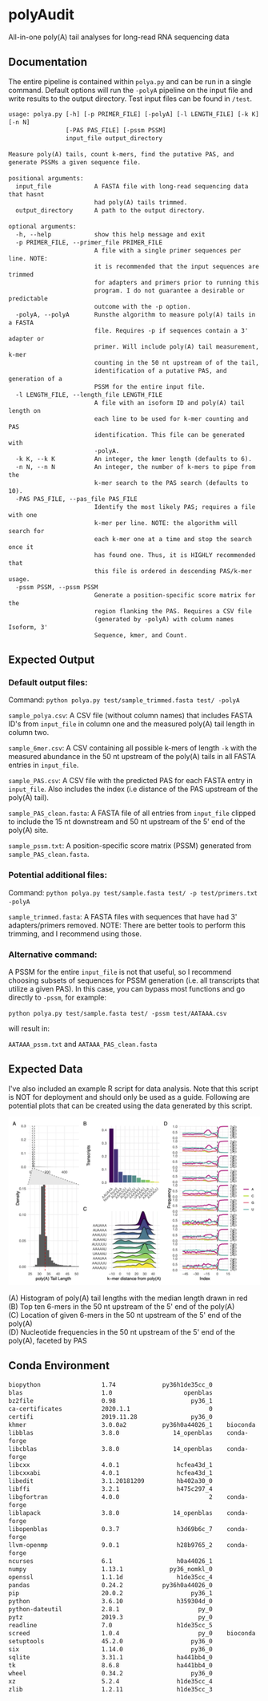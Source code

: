 # polyAudit
All-in-one poly(A) tail analyses for long-read RNA sequencing data

## Documentation

The entire pipeline is contained within `polya.py` and can be run in a single command. Default options will run the `-polyA` pipeline on the input file and write results to the output directory. Test input files can be found in `/test`.

    usage: polya.py [-h] [-p PRIMER_FILE] [-polyA] [-l LENGTH_FILE] [-k K] [-n N]
                    [-PAS PAS_FILE] [-pssm PSSM]
                    input_file output_directory

    Measure poly(A) tails, count k-mers, find the putative PAS, and generate PSSMs a given sequence file.

    positional arguments:
      input_file            A FASTA file with long-read sequencing data that hasnt
                            had poly(A) tails trimmed.
      output_directory      A path to the output directory.

    optional arguments:
      -h, --help            show this help message and exit
      -p PRIMER_FILE, --primer_file PRIMER_FILE
                            A file with a single primer sequences per line. NOTE:
                            it is recommended that the input sequences are trimmed
                            for adapters and primers prior to running this
                            program. I do not guarantee a desirable or predictable
                            outcome with the -p option.
      -polyA, --polyA       Runsthe algorithm to measure poly(A) tails in a FASTA
                            file. Requires -p if sequences contain a 3' adapter or
                            primer. Will include poly(A) tail measurement, k-mer
                            counting in the 50 nt upstream of of the tail,
                            identification of a putative PAS, and generation of a
                            PSSM for the entire input file.
      -l LENGTH_FILE, --length_file LENGTH_FILE
                            A file with an isoform ID and poly(A) tail length on
                            each line to be used for k-mer counting and PAS
                            identification. This file can be generated with
                            -polyA.
      -k K, --k K           An integer, the kmer length (defaults to 6).
      -n N, --n N           An integer, the number of k-mers to pipe from the
                            k-mer search to the PAS search (defaults to 10).
      -PAS PAS_FILE, --pas_file PAS_FILE
                            Identify the most likely PAS; requires a file with one
                            k-mer per line. NOTE: the algorithm will search for
                            each k-mer one at a time and stop the search once it
                            has found one. Thus, it is HIGHLY recommended that
                            this file is ordered in descending PAS/k-mer usage.
      -pssm PSSM, --pssm PSSM
                            Generate a position-specific score matrix for the
                            region flanking the PAS. Requires a CSV file
                            (generated by -polyA) with column names Isoform, 3'
                            Sequence, kmer, and Count.

## Expected Output

### Default output files:

Command: `python polya.py test/sample_trimmed.fasta test/ -polyA`

  `sample_polya.csv`: A CSV file (without column names) that includes FASTA ID's from `input_file` in column one and the measured poly(A) tail length in column two.

  `sample_6mer.csv`: A CSV containing all possible k-mers of length `-k` with the measured abundance in the 50 nt upstream of the poly(A) tails in all FASTA entries in `input_file`.

  `sample_PAS.csv`: A CSV file with the predicted PAS for each FASTA entry in `input_file`. Also includes the index (i.e distance of the PAS upstream of the poly(A) tail).

  `sample_PAS_clean.fasta`: A FASTA file of all entries from `input_file` clipped to include the 15 nt downstream and 50 nt upstream of the 5' end of the poly(A) site.

  `sample_pssm.txt`: A position-specific score matrix (PSSM) generated from `sample_PAS_clean.fasta`.

### Potential additional files:

Command: `python polya.py test/sample.fasta test/ -p test/primers.txt -polyA`

  `sample_trimmed.fasta`: A FASTA files with sequences that have had 3' adapters/primers removed. NOTE: There are better tools to perform this trimming, and I recommend using those.

### Alternative command:

  A PSSM for the entire `input_file` is not that useful, so I recommend choosing subsets of sequences for PSSM generation (i.e. all transcripts that utilize a given PAS). In this case, you can bypass most functions and go directly to `-pssm`, for example:

  `python polya.py test/sample.fasta test/ -pssm test/AATAAA.csv`

  will result in:

  `AATAAA_pssm.txt` and `AATAAA_PAS_clean.fasta`

## Expected Data

I've also included an example R script for data analysis. Note that this script is NOT for deployment and should only be used as a guide. Following are potential plots that can be created using the data generated by this script.

![poly(A) Plot](/images/polyA.png)

(A) Histogram of poly(A) tail lengths with the median length drawn in red  
(B) Top ten 6-mers in the 50 nt upstream of the 5' end of the poly(A)  
(C) Location of given 6-mers in the 50 nt upstream of the 5' end of the poly(A)  
(D) Nucleotide frequencies in the 50 nt upstream of the 5' end of the poly(A), faceted by PAS  

## Conda Environment

    biopython                 1.74             py36h1de35cc_0
    blas                      1.0                    openblas
    bz2file                   0.98                     py36_1
    ca-certificates           2020.1.1                      0
    certifi                   2019.11.28               py36_0
    khmer                     3.0.0a2          py36h0a44026_1    bioconda
    libblas                   3.8.0               14_openblas    conda-    forge
    libcblas                  3.8.0               14_openblas    conda-    forge
    libcxx                    4.0.1                hcfea43d_1
    libcxxabi                 4.0.1                hcfea43d_1
    libedit                   3.1.20181209         hb402a30_0
    libffi                    3.2.1                h475c297_4
    libgfortran               4.0.0                         2    conda-    forge
    liblapack                 3.8.0               14_openblas    conda-    forge
    libopenblas               0.3.7                h3d69b6c_7    conda-    forge
    llvm-openmp               9.0.1                h28b9765_2    conda-    forge
    ncurses                   6.1                  h0a44026_1
    numpy                     1.13.1             py36_nomkl_0
    openssl                   1.1.1d               h1de35cc_4
    pandas                    0.24.2           py36h0a44026_0
    pip                       20.0.2                   py36_1
    python                    3.6.10               h359304d_0
    python-dateutil           2.8.1                      py_0
    pytz                      2019.3                     py_0
    readline                  7.0                  h1de35cc_5
    screed                    1.0.4                      py_0    bioconda
    setuptools                45.2.0                   py36_0
    six                       1.14.0                   py36_0
    sqlite                    3.31.1               ha441bb4_0
    tk                        8.6.8                ha441bb4_0
    wheel                     0.34.2                   py36_0
    xz                        5.2.4                h1de35cc_4
    zlib                      1.2.11               h1de35cc_3
